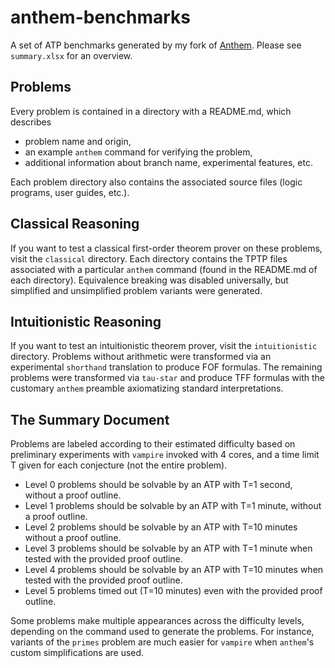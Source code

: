 # anthem-benchmarks
A set of ATP benchmarks generated by my fork of [Anthem](https://github.com/ZachJHansen/zanthem-next).
Please see `summary.xlsx` for an overview.

## Problems
Every problem is contained in a directory with a README.md, which describes
- problem name and origin,
- an example `anthem` command for verifying the problem,
- additional information about branch name, experimental features, etc.

Each problem directory also contains the associated source files (logic programs, user guides, etc.).

## Classical Reasoning
If you want to test a classical first-order theorem prover on these problems, visit the `classical` directory. 
Each directory contains the TPTP files associated with a particular `anthem` command (found in the README.md of each directory).
Equivalence breaking was disabled universally, but simplified and unsimplified problem variants were generated.

## Intuitionistic Reasoning
If you want to test an intuitionistic theorem prover, visit the `intuitionistic` directory.
Problems without arithmetic were transformed via an experimental `shorthand` translation to produce FOF formulas.
The remaining problems were transformed via `tau-star` and produce TFF formulas with the customary `anthem` preamble axiomatizing standard interpretations.

## The Summary Document
Problems are labeled according to their estimated difficulty based on preliminary experiments with `vampire` invoked with 4 cores, and a time limit T given for each conjecture (not the entire problem).

- Level 0 problems should be solvable by an ATP with T=1 second, without a proof outline.
- Level 1 problems should be solvable by an ATP with T=1 minute, without a proof outline.
- Level 2 problems should be solvable by an ATP with T=10 minutes without a proof outline.
- Level 3 problems should be solvable by an ATP with T=1 minute when tested with the provided proof outline.
- Level 4 problems should be solvable by an ATP with T=10 minutes when tested with the provided proof outline.
- Level 5 problems timed out (T=10 minutes) even with the provided proof outline.

Some problems make multiple appearances across the difficulty levels, depending on the command used to generate the problems. For instance, variants of the `primes` problem are much easier for `vampire` when `anthem`'s custom simplifications are used.
